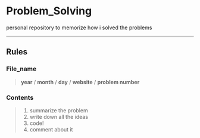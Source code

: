 Problem_Solving
=========================
personal repository to memorize how i solved the problems
*****************************

## Rules



### File_name
> **year** / **month** / **day** / **website** / **problem number**
  
### Contents
>  1. summarize the problem
>  2. write down all the ideas
>  3. code!
>  4. comment about it
